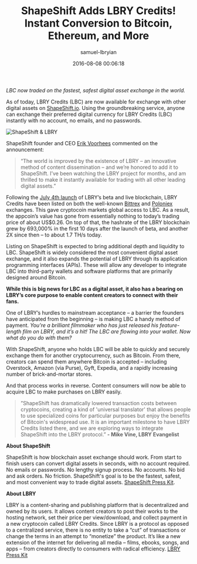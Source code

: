 ﻿---
author: samuel-lbryian
title: 'ShapeShift Adds LBRY Credits! Instant Conversion to Bitcoin, Ethereum, and More'
date: '2016-08-08 00:06:18'
---
*LBC now traded on the fastest, safest digital asset exchange in the world.*

As of today, LBRY Credits (LBC) are now available for exchange with other digital assets on [ShapeShift.io](https://shapeshift.io/#/coins). Using the groundbreaking service, anyone can exchange their preferred digital currency for LBRY Credits (LBC) instantly with no account, no emails, and no passwords. 

![ShapeShift & LBRY](/img/news/shapeshift-lbry-logos.png)

ShapeShift founder and CEO [Erik Voorhees](https://en.wikipedia.org/wiki/Erik_Voorhees) commented on the announcement: 

>“The world is improved by the existence of LBRY – an innovative method of content dissemination – and we’re honored to add it to ShapeShift. I’ve been watching the LBRY project for months, and am thrilled to make it instantly available for trading with all other leading digital assets.” 

Following the [July 4th launch](https://lbry.io/news/beta-live-declare-independence-big-media) of LBRY’s beta and live blockchain, LBRY Credits have been listed on both the well-known [Bittrex](https://www.bittrex.com/Market/Index?MarketName=BTC-LBC) and [Poloniex](https://poloniex.com/exchange#btc_lbc) exchanges. This gave cryptocoin markets global access to LBC. As a result, the appcoin’s value has gone from essentially nothing to today’s trading price of about US$0.26. On top of that, the hashrate of the LBRY blockchain grew by 693,000% in the first 10 days after the launch of beta, and another 2X since then – to about 1.7 TH/s today.

Listing on ShapeShift is expected to bring additional depth and liquidity to LBC. ShapeShift is widely considered the most convenient digital asset exchange, and it also expands the potential of LBRY through its application programming interfaces (APIs). These will allow any developer to integrate LBC into third-party wallets and software platforms that are primarily designed around Bitcoin.

**While this is big news for LBC as a digital asset, it also has a bearing on LBRY’s core purpose to enable content creators to connect with their fans.**

One of LBRY’s hurdles to mainstream acceptance – a barrier the founders have anticipated from the beginning – is making LBC a handy method of payment. *You’re a brilliant filmmaker who has just released his feature-length film on LBRY, and it’s a hit! The LBC are flowing into your wallet. Now what do you do with them?*

With ShapeShift, anyone who holds LBC will be able to quickly and securely exchange them for another cryptocurrency, such as Bitcoin. From there, creators can spend them anywhere Bitcoin is accepted – including Overstock, Amazon (via Purse), Gyft, Expedia, and a rapidly increasing number of brick-and-mortar stores.

And that process works in reverse. Content consumers will now be able to acquire LBC to make purchases on LBRY easily.

>”ShapeShift has dramatically lowered transaction costs between cryptocoins, creating a kind of 'universal translator' that allows people to use specialized coins for particular purposes but enjoy the benefits of Bitcoin's widespread use. It is an important milestone to have LBRY Credits listed there, and we are exploring ways to integrate ShapeShift into the LBRY protocol.” **- Mike Vine, LBRY Evangelist** 

**About ShapeShift**

ShapeShift is how blockchain asset exchange should work. From start to finish users can convert digital assets in seconds, with no account required. No emails or passwords. No lengthy sign­up process. No accounts. No bid and ask orders. No friction. ShapeShift's goal is to be the fastest, safest, and most convenient way to trade digital assets. [ShapeShift Press Kit](https://info.shapeshift.io/press).

**About LBRY**

LBRY is a content-sharing and publishing platform that is decentralized and owned by its users. It allows content creators to post their works to the hosting network, set their price per view/download, and collect payment in a new cryptocoin called LBRY Credits. Since LBRY is a protocol as opposed to a centralized service, there is no entity to take a “cut” of transactions or change the terms in an attempt to “monetize” the product. It’s like a new extension of the internet for delivering all media – films, ebooks, songs, and apps – from creators directly to consumers with radical efficiency. [LBRY Press Kit](https://lbry.io/press-kit)
